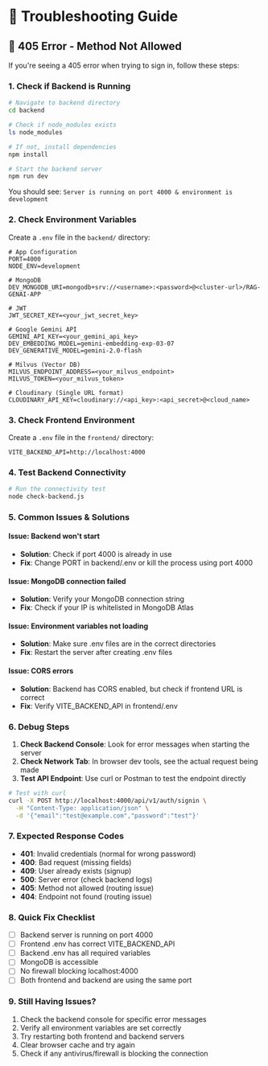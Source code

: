 # 🔧 Troubleshooting Guide

## 🚨 405 Error - Method Not Allowed

If you're seeing a 405 error when trying to sign in, follow these steps:

### 1. Check if Backend is Running

```bash
# Navigate to backend directory
cd backend

# Check if node_modules exists
ls node_modules

# If not, install dependencies
npm install

# Start the backend server
npm run dev
```

You should see: `Server is running on port 4000 & environment is development`

### 2. Check Environment Variables

Create a `.env` file in the `backend/` directory:

```env
# App Configuration
PORT=4000
NODE_ENV=development

# MongoDB
DEV_MONGODB_URI=mongodb+srv://<username>:<password>@<cluster-url>/RAG-GENAI-APP

# JWT
JWT_SECRET_KEY=<your_jwt_secret_key>

# Google Gemini API
GEMINI_API_KEY=<your_gemini_api_key>
DEV_EMBEDDING_MODEL=gemini-embedding-exp-03-07
DEV_GENERATIVE_MODEL=gemini-2.0-flash

# Milvus (Vector DB)
MILVUS_ENDPOINT_ADDRESS=<your_milvus_endpoint>
MILVUS_TOKEN=<your_milvus_token>

# Cloudinary (Single URL format)
CLOUDINARY_API_KEY=cloudinary://<api_key>:<api_secret>@<cloud_name>
```

### 3. Check Frontend Environment

Create a `.env` file in the `frontend/` directory:

```env
VITE_BACKEND_API=http://localhost:4000
```

### 4. Test Backend Connectivity

```bash
# Run the connectivity test
node check-backend.js
```

### 5. Common Issues & Solutions

#### Issue: Backend won't start
- **Solution**: Check if port 4000 is already in use
- **Fix**: Change PORT in backend/.env or kill the process using port 4000

#### Issue: MongoDB connection failed
- **Solution**: Verify your MongoDB connection string
- **Fix**: Check if your IP is whitelisted in MongoDB Atlas

#### Issue: Environment variables not loading
- **Solution**: Make sure .env files are in the correct directories
- **Fix**: Restart the server after creating .env files

#### Issue: CORS errors
- **Solution**: Backend has CORS enabled, but check if frontend URL is correct
- **Fix**: Verify VITE_BACKEND_API in frontend/.env

### 6. Debug Steps

1. **Check Backend Console**: Look for error messages when starting the server
2. **Check Network Tab**: In browser dev tools, see the actual request being made
3. **Test API Endpoint**: Use curl or Postman to test the endpoint directly

```bash
# Test with curl
curl -X POST http://localhost:4000/api/v1/auth/signin \
  -H "Content-Type: application/json" \
  -d '{"email":"test@example.com","password":"test"}'
```

### 7. Expected Response Codes

- **401**: Invalid credentials (normal for wrong password)
- **400**: Bad request (missing fields)
- **409**: User already exists (signup)
- **500**: Server error (check backend logs)
- **405**: Method not allowed (routing issue)
- **404**: Endpoint not found (routing issue)

### 8. Quick Fix Checklist

- [ ] Backend server is running on port 4000
- [ ] Frontend .env has correct VITE_BACKEND_API
- [ ] Backend .env has all required variables
- [ ] MongoDB is accessible
- [ ] No firewall blocking localhost:4000
- [ ] Both frontend and backend are using the same port

### 9. Still Having Issues?

1. Check the backend console for specific error messages
2. Verify all environment variables are set correctly
3. Try restarting both frontend and backend servers
4. Clear browser cache and try again
5. Check if any antivirus/firewall is blocking the connection

